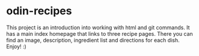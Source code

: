 # odin-recipes
This project is an introduction into working with html and git commands.
It has a main index homepage that links to three recipe pages. 
There you can find an image, description, ingredient list and directions for each dish.
Enjoy! :)
